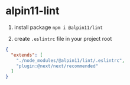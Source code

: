 # alpin11-lint

1. install package `npm i @alpin11/lint`

2. create `.eslintrc` file in your project root
```json
{
  "extends": [
    "./node_modules/@alpin11/lint/.eslintrc",
    "plugin:@next/next/recommended"
  ]
}
```
